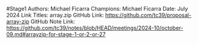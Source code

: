 #Stage1
Authors: Michael Ficarra
Champions: Michael Ficarra
Date: July 2024
Link Titles: array.zip
GitHub Link: https://github.com/tc39/proposal-array-zip
GitHub Note Link: https://github.com/tc39/notes/blob/HEAD/meetings/2024-10/october-09.md#arrayzip-for-stage-1-or-2-or-27
